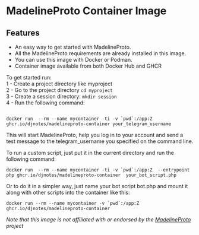 # MadelineProto Container Image

## Features 
- An easy way to get started with MadelineProto.
- All the MadelineProto requirements are already installed in this image.
-  You can use this image with Docker or Podman. 
- Container image available from both Docker Hub and GHCR

To get started run:  
1 - Create a project directory like myproject  
2 - Go to the project directory `cd myproject`    
3 - Create a session directory: `mkdir session`   
4 - Run the following command:   

```

docker run  --rm --name mycontainer -ti -v `pwd`:/app:Z  ghcr.io/djnotes/madelineproto-container your_telegram_username

```  

This will start MadelineProto, help you log in to your account and send a test message to the telegram_username you specified on the command line.  


To run a custom script, just put it in the current directory and run the following command:   



```
docker run  --rm --name mycontainer -ti -v `pwd`:/app:Z  --entrypoint php ghcr.io/djnotes/madelineproto-container  your_bot_script.php
```

Or to do it in a simpler way, just name your bot script bot.php and mount it along with other scripts into the container like this:   

```
docker run --rm --name mycontainer -v `pwd`:/app:Z ghcr.io/djnotes/madelineproto-container 
```


*Note that this image is not affiliated with or endorsed by the [MadelineProto](https://github.com/danog/MadelineProto) project*
